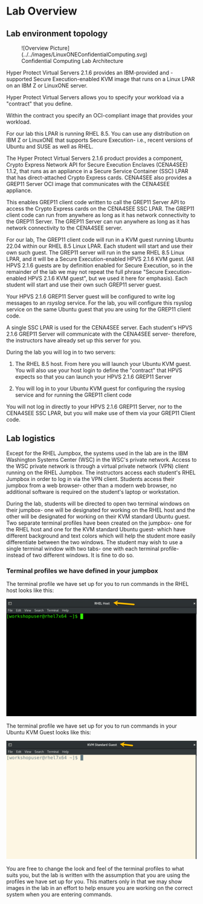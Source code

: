 # Lab Overview

## Lab environment topology

<figure markdown>
  ![Overview Picture](../../images/LinuxONEConfidentialComputing.svg)
  <figcaption>Confidential Computing Lab Architecture</figcaption>
</figure>

Hyper Protect Virtual Servers 2.1.6 provides an IBM-provided and -supported Secure Execution-enabled KVM image that runs on a Linux LPAR on an IBM Z or LinuxONE server. 

Hyper Protect Virtual Servers allows you to specify your workload via a "contract" that you define. 

Within the contract you specify an OCI-compliant image that provides your workload.

For our lab this LPAR is running RHEL 8.5.  You can use any distribution on IBM Z or LinuxONE that supports Secure Execution- i.e., recent versions of Ubuntu and SUSE as well as RHEL.

The Hyper Protect Virtual Servers 2.1.6 product provides a component, Crypto Express Network API for Secure Execution Enclaves (CENA4SEE) 1.1.2, that runs as an appliance in a Secure Service Container (SSC) LPAR that has direct-attached Crypto Express cards.  CENA4SEE also provides a GREP11 Server OCI image that communicates with the CENA4SEE appliance. 

This enables GREP11 client code written to call the GREP11 Server API to  access the Crypto Express cards on the CENA4SEE SSC LPAR.
The GREP11 client code can run from anywhere as long as it has network connectivity to the GREP11 Server.  The GREP11 Server can run anywhere as long as it has network connectivity to the CENA4SEE server.

For our lab, The GREP11 client code will run in a KVM guest running Ubuntu 22.04 within our RHEL 8.5 Linux LPAR. Each student will start and use their own such guest.
The GREP11 server will run in the same RHEL 8.5 Linux LPAR, and it will be a Secure Execution-enabled HPVS 2.1.6 KVM guest.  (All HPVS 2.1.6 guests are by definition enabled for Secure Execution, so in the remainder of the lab we may not repeat the full phrase "Secure Execution-enabled HPVS 2.1.6 KVM guest", but we used it here for emphasis). Each student will start and use their own such GREP11 server guest. 

Your HPVS 2.1.6 GREP11 Server guest will be configured to write log messages to an _rsyslog_ service.  For the lab, you will configure this rsyslog service on the same Ubuntu guest that you are using for the GREP11 client code.

A single SSC LPAR is used for the CENA4SEE server. Each student's HPVS 2.1.6 GREP11 Server will communicate with the CENA4SEE server- therefore, the instructors have already set up this server for you.

During the lab you will log in to two servers: 

1. The RHEL 8.5 host.  From here you will launch your Ubuntu KVM guest. You will also use your host login to define the "contract" that HPVS expects so that you can launch your HPVS 2.1.6 GREP11 Server

2. You will log in to your Ubuntu KVM guest for configuring the rsyslog service and for running the GREP11 client code

You will not log in directly to your HPVS 2.1.6 GREP11 Server, nor to the CENA4SEE SSC LPAR, but you will make use of them via your GREP11 Client code.

## Lab logistics

Except for the RHEL Jumpbox, the systems used in the lab are in the IBM Washington Systems Center (WSC) in the WSC's private network. Access to the WSC private network is through a virtual private network (VPN) client running on the RHEL Jumpbox.  The instructors access each student's RHEL Jumpbox in order to log in via the VPN client.  Students access their jumpbox from a web browser- other than a modern web browser, no additional software is required on the student's laptop or workstation.

During the lab, students will be directed to open two terminal windows on their jumpbox- one will be designated for working on the RHEL host and the other will be designated for working on their KVM standard Ubuntu guest. Two separate terminal profiles have been created on the jumpbox- one for the RHEL host and one for the KVM standard Ubuntu guest- which have different background and text colors which will help the student more easily differentiate between the two windows.  The student may wish to use a single terminal window with two tabs- one with each terminal profile- instead of two different windows.  It is fine to do so.

### Terminal profiles we have defined in your jumpbox

The terminal profile we have set up for you to run commands in the RHEL host looks like this:

<img src="../../images/RHELHost.png" />

The terminal profile we have set up for you to run commands in your Ubuntu KVM Guest looks like this:
 
<img src="../../images/KVMGuest.png"/>

You are free to change the look and feel of the terminal profiles to what suits you, but the lab is written with the assumption that you are using the profiles we have set up for you.  This matters only in that we may show images in the lab in an effort to help ensure you are working on the correct system when you are entering commands.
